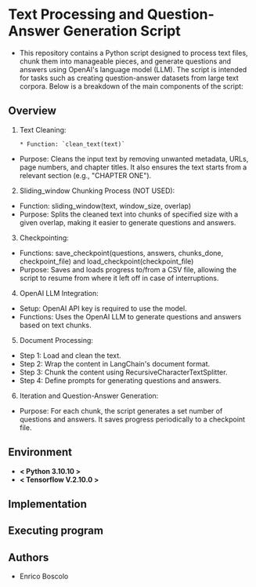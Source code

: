# Text Processing and Question-Answer Generation Script

* This repository contains a Python script designed to process text files, chunk them into manageable pieces, and generate questions and answers using OpenAI's language model (LLM). The script is intended for tasks such as creating question-answer datasets from large text corpora. Below is a breakdown of the main components of the script:

## Overview
1. Text Cleaning:

       * Function: `clean_text(text)`
  -  Purpose: Cleans the input text by removing unwanted metadata, URLs, page numbers, and chapter titles. It also ensures the text starts from a relevant section (e.g., "CHAPTER ONE").

2. Sliding_window Chunking Process (NOT USED):

* Function: sliding_window(text, window_size, overlap)
* Purpose: Splits the cleaned text into chunks of specified size with a given overlap, making it easier to generate questions and answers.

3. Checkpointing:

* Functions: save_checkpoint(questions, answers, chunks_done, checkpoint_file) and load_checkpoint(checkpoint_file)
* Purpose: Saves and loads progress to/from a CSV file, allowing the script to resume from where it left off in case of interruptions.

4. OpenAI LLM Integration:

* Setup: OpenAI API key is required to use the model.
* Functions: Uses the OpenAI LLM to generate questions and answers based on text chunks.

5. Document Processing:

* Step 1: Load and clean the text.
* Step 2: Wrap the content in LangChain's document format.
* Step 3: Chunk the content using RecursiveCharacterTextSplitter.
* Step 4: Define prompts for generating questions and answers.

6. Iteration and Question-Answer Generation:

* Purpose: For each chunk, the script generates a set number of questions and answers. It saves progress periodically to a checkpoint file.

## Environment
* **< Python 3.10.10 >**
* **< Tensorflow V.2.10.0 >**

## Implementation



## Executing program



## Authors

* Enrico Boscolo
